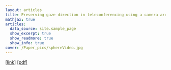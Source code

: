 ```yaml
---
layout: articles
title: Preserving gaze direction in teleconferencing using a camera array and a spherical display
mathjax: true
articles:
  data_source: site.sample_page
  show_excerpt: true
  show_readmore: true
  show_info: true
cover: /Paper_pics/sphereVideo.jpg
---
```


[[link]](https://ieeexplore.ieee.org/document/6365433)
  [[pdf]](https://ieeexplore.ieee.org/stamp/stamp.jsp?tp=&arnumber=6365433)

